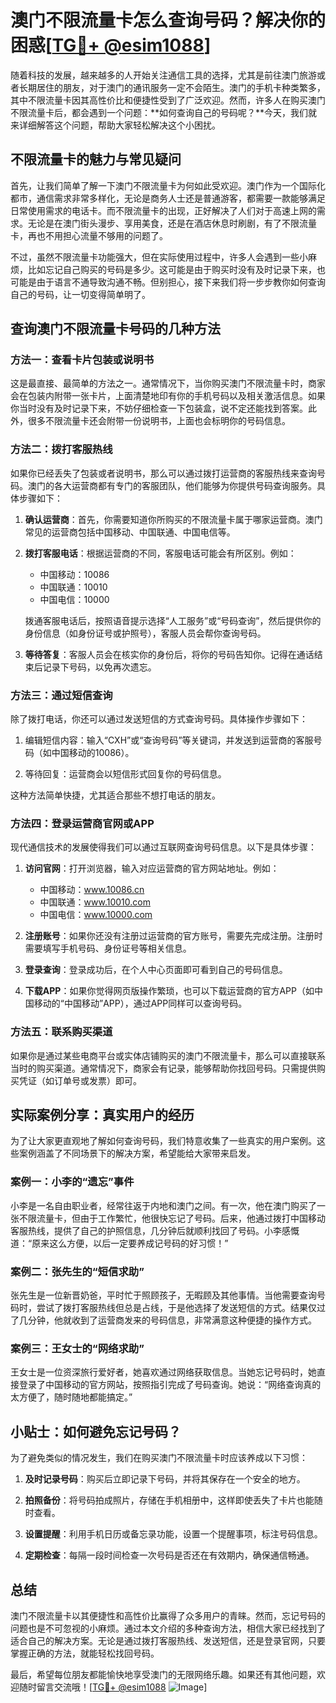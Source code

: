 # 澳门不限流量卡怎么查询号码？解决你的困惑[[TG💪+ @esim1088](https://t.me/s/esim1088)]

随着科技的发展，越来越多的人开始关注通信工具的选择，尤其是前往澳门旅游或者长期居住的朋友，对于澳门的通讯服务一定不会陌生。澳门的手机卡种类繁多，其中不限流量卡因其高性价比和便捷性受到了广泛欢迎。然而，许多人在购买澳门不限流量卡后，都会遇到一个问题：**如何查询自己的号码呢？**今天，我们就来详细解答这个问题，帮助大家轻松解决这个小困扰。

## 不限流量卡的魅力与常见疑问

首先，让我们简单了解一下澳门不限流量卡为何如此受欢迎。澳门作为一个国际化都市，通信需求非常多样化，无论是商务人士还是普通游客，都需要一款能够满足日常使用需求的电话卡。而不限流量卡的出现，正好解决了人们对于高速上网的需求。无论是在澳门街头漫步、享用美食，还是在酒店休息时刷剧，有了不限流量卡，再也不用担心流量不够用的问题了。

不过，虽然不限流量卡功能强大，但在实际使用过程中，许多人会遇到一些小麻烦，比如忘记自己购买的号码是多少。这可能是由于购买时没有及时记录下来，也可能是由于语言不通导致沟通不畅。但别担心，接下来我们将一步步教你如何查询自己的号码，让一切变得简单明了。

## 查询澳门不限流量卡号码的几种方法

### 方法一：查看卡片包装或说明书

这是最直接、最简单的方法之一。通常情况下，当你购买澳门不限流量卡时，商家会在包装内附带一张卡片，上面清楚地印有你的手机号码以及相关激活信息。如果你当时没有及时记录下来，不妨仔细检查一下包装盒，说不定还能找到答案。此外，很多不限流量卡还会附带一份说明书，上面也会标明你的号码信息。

### 方法二：拨打客服热线

如果你已经丢失了包装或者说明书，那么可以通过拨打运营商的客服热线来查询号码。澳门的各大运营商都有专门的客服团队，他们能够为你提供号码查询服务。具体步骤如下：

1. **确认运营商**：首先，你需要知道你所购买的不限流量卡属于哪家运营商。澳门常见的运营商包括中国移动、中国联通、中国电信等。
   
2. **拨打客服电话**：根据运营商的不同，客服电话可能会有所区别。例如：
   - 中国移动：10086
   - 中国联通：10010
   - 中国电信：10000

   拨通客服电话后，按照语音提示选择“人工服务”或“号码查询”，然后提供你的身份信息（如身份证号或护照号），客服人员会帮你查询号码。

3. **等待答复**：客服人员会在核实你的身份后，将你的号码告知你。记得在通话结束后记录下号码，以免再次遗忘。

### 方法三：通过短信查询

除了拨打电话，你还可以通过发送短信的方式查询号码。具体操作步骤如下：

1. 编辑短信内容：输入“CXH”或“查询号码”等关键词，并发送到运营商的客服号码（如中国移动的10086）。
   
2. 等待回复：运营商会以短信形式回复你的号码信息。

这种方法简单快捷，尤其适合那些不想打电话的朋友。

### 方法四：登录运营商官网或APP

现代通信技术的发展使得我们可以通过互联网查询号码信息。以下是具体步骤：

1. **访问官网**：打开浏览器，输入对应运营商的官方网站地址。例如：
   - 中国移动：www.10086.cn
   - 中国联通：www.10010.com
   - 中国电信：www.10000.com

2. **注册账号**：如果你还没有注册过运营商的官方账号，需要先完成注册。注册时需要填写手机号码、身份证号等相关信息。

3. **登录查询**：登录成功后，在个人中心页面即可看到自己的号码信息。

4. **下载APP**：如果你觉得网页版操作繁琐，也可以下载运营商的官方APP（如中国移动的“中国移动”APP），通过APP同样可以查询号码。

### 方法五：联系购买渠道

如果你是通过某些电商平台或实体店铺购买的澳门不限流量卡，那么可以直接联系当时的购买渠道。通常情况下，商家会有记录，能够帮助你找回号码。只需提供购买凭证（如订单号或发票）即可。

## 实际案例分享：真实用户的经历

为了让大家更直观地了解如何查询号码，我们特意收集了一些真实的用户案例。这些案例涵盖了不同场景下的解决方案，希望能给大家带来启发。

### 案例一：小李的“遗忘”事件

小李是一名自由职业者，经常往返于内地和澳门之间。有一次，他在澳门购买了一张不限流量卡，但由于工作繁忙，他很快忘记了号码。后来，他通过拨打中国移动客服热线，提供了自己的护照信息，几分钟后就顺利找回了号码。小李感慨道：“原来这么方便，以后一定要养成记号码的好习惯！”

### 案例二：张先生的“短信求助”

张先生是一位新晋奶爸，平时忙于照顾孩子，无暇顾及其他事情。当他需要查询号码时，尝试了拨打客服热线但总是占线，于是他选择了发送短信的方式。结果仅过了几分钟，他就收到了运营商发来的号码信息，非常满意这种便捷的操作方式。

### 案例三：王女士的“网络求助”

王女士是一位资深旅行爱好者，她喜欢通过网络获取信息。当她忘记号码时，她直接登录了中国移动的官方网站，按照指引完成了号码查询。她说：“网络查询真的太方便了，随时随地都能搞定。”

## 小贴士：如何避免忘记号码？

为了避免类似的情况发生，我们在购买澳门不限流量卡时应该养成以下习惯：

1. **及时记录号码**：购买后立即记录下号码，并将其保存在一个安全的地方。
   
2. **拍照备份**：将号码拍成照片，存储在手机相册中，这样即使丢失了卡片也能随时查看。

3. **设置提醒**：利用手机日历或备忘录功能，设置一个提醒事项，标注号码信息。

4. **定期检查**：每隔一段时间检查一次号码是否还在有效期内，确保通信畅通。

## 总结

澳门不限流量卡以其便捷性和高性价比赢得了众多用户的青睐。然而，忘记号码的问题也是不可忽视的小麻烦。通过本文介绍的多种查询方法，相信大家已经找到了适合自己的解决方案。无论是通过拨打客服热线、发送短信，还是登录官网，只要掌握正确的方法，就能轻松找回号码。

最后，希望每位朋友都能愉快地享受澳门的无限网络乐趣。如果还有其他问题，欢迎随时留言交流哦！[[TG💪+ @esim1088](https://t.me/s/esim1088) ![Image](https://i.postimg.cc/4NQfJmqS/Snipaste-2025-05-13-00-14-12.png)]